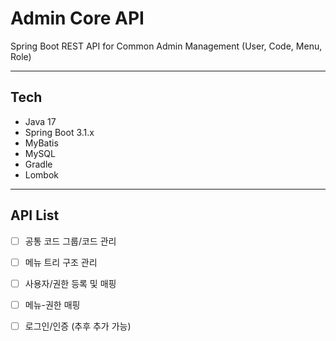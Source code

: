 # Admin Core API

Spring Boot REST API for Common Admin Management (User, Code, Menu, Role)

---

## Tech
- Java 17
- Spring Boot 3.1.x
- MyBatis
- MySQL
- Gradle
- Lombok

---

## API List

- [ ] 공통 코드 그룹/코드 관리
- [ ] 메뉴 트리 구조 관리
- [ ] 사용자/권한 등록 및 매핑
- [ ] 메뉴-권한 매핑
- [ ] 로그인/인증 (추후 추가 가능)

